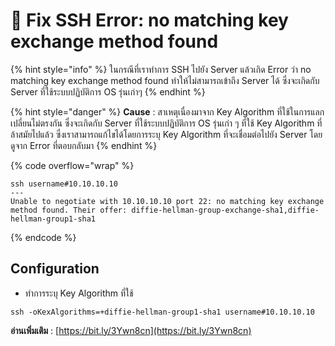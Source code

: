 # 👿 Fix SSH Error: no matching key exchange method found

{% hint style="info" %}
ในกรณีที่เราทำการ SSH ไปยัง Server แล้วเกิด Error ว่า no matching key exchange method found ทำให้ไม่สามารถเข้าถึง Server ได้ ซึ่งจะเกิดกับ Server ที่ใช้ระบบปฏิบัติการ OS รุ่นเก่าๆ
{% endhint %}

{% hint style="danger" %}
**Cause** : สาเหตุเนื่องมาจาก Key Algorithm ที่ใช้ในการแลกเปลี่ยนไม่ตรงกัน ซึ่งจะเกิดกับ Server ที่ใช้ระบบปฏิบัติการ OS รุ่นเก่า ๆ ที่ใช้ Key Algorithm ที่ล้าสมัยไปแล้ว ซึ่งเราสามารถแก้ไขได้โดยการระบุ Key Algorithm ที่จะเชื่อมต่อไปยัง Server โดยดูจาก Error ที่ตอบกลับมา
{% endhint %}

{% code overflow="wrap" %}
```
ssh username#10.10.10.10
---
Unable to negotiate with 10.10.10.10 port 22: no matching key exchange method found. Their offer: diffie-hellman-group-exchange-sha1,diffie-hellman-group1-sha1
```
{% endcode %}

## **Configuration**

* ทำการระบุ Key Algorithm ที่ใช้

```
ssh -oKexAlgorithms=+diffie-hellman-group1-sha1 username#10.10.10.10
```

**อ่านเพิ่มเติม** : [https://bit.ly/3Ywn8cn](https://bit.ly/3Ywn8cn)
